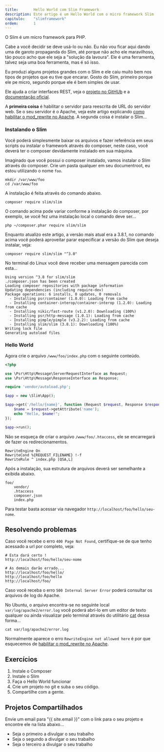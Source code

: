 ```yaml
---
title:       Hello World com Slim Framework
description: Este artigo é um Hello World com o micro framework Slim
capitulo:    "slimframework"
ordem:       1
---
```


O Slim é um micro framework para PHP. 

Cabe a você decidir se deve usá-lo ou não. Eu não vou ficar aqui dando uma de garoto propaganda do Slim, até porque não
acho ele maravilhoso, tão pouco acho que ele seja a "solução da lavoura". Ele é uma ferramenta, talvez seja uma boa 
ferramenta, mas é só isso.

Eu produzi alguns projetos grandes com o Slim e ele caiu muito bem nos tipos de projetos que eu tive que encarar. Gosto 
do Slim, primeiro porque ele pe micro, segundo porque ele é bem simples de usar.

Ele ajuda a criar interfaces REST, veja o [projeto no GitHUb](https://github.com/slimphp/Slim) e a 
[documentação oficial](https://www.slimframework.com/).

A __primeira coisa__ é habilitar o servidor para reescrita de URL do servidor web. Se o seu servidor é o Apache, veja este
artigo explicando [como habilitar o mod_rewrite no Apache](/linux/apache-habilitar-mod_rewrite-no-apache-mod/). A segunda
coisa é instalar o Slim...


### Instalando o Slim

Você poderá simplesmente baixar os arquivos e fazer referência em seus scripts ou instalar o framework através do
composer, neste caso, você deverá ter o composer devidamente instalado em sua máquina.

Imaginado que você possui o composer instalado, vamos instalar o Slim através do composer. Crie um pasta qualquer em
seu documentroot, eu estou utilizando o nome `foo`.

    mkdir /var/www/foo
    cd /var/www/foo

A instalação é feita através do comando abaixo.

    composer require slim/slim

O comando acima pode variar conforme a instalação do composer, por exemplo, se você fez uma instalação local o comando
deve ser...

    php ~/composer.phar require slim/slim

Enquanto atualizo este artigo, a versão mais atual era a 3.8.1, no comando acima você poderá aproveitar parar especificar
a versão do Slim que deseja instalar, veja:

    composer require slim/slim "^3.0"

No terminal do Linux você deve receber uma mensagem parecida com esta...

    Using version ^3.8 for slim/slim
    ./composer.json has been created
    Loading composer repositories with package information
    Updating dependencies (including require-dev)
    Package operations: 6 installs, 0 updates, 0 removals
      - Installing psr/container (1.0.0): Loading from cache
      - Installing container-interop/container-interop (1.2.0): Loading from cache
      - Installing nikic/fast-route (v1.2.0): Downloading (100%)         
      - Installing psr/http-message (1.0.1): Loading from cache
      - Installing pimple/pimple (v3.2.2): Loading from cache
      - Installing slim/slim (3.8.1): Downloading (100%)         
    Writing lock file
    Generating autoload files

### Hello World

Agora crie o arquivo `/www/foo/index.php` com o seguinte conteúdo.

```php
<?php

use \Psr\Http\Message\ServerRequestInterface as Request;
use \Psr\Http\Message\ResponseInterface as Response;

require 'vendor/autoload.php';

$app = new \Slim\App();

$app->get('/hello/{name}', function (Request $request, Response $response) {
    $name = $request->getAttribute('name');
    echo "Hello, $name!";
});

$app->run();
```

Não se esqueça de criar o arquivo `/www/foo/.htaccess`, ele se encarregará de fazer os redirecionamentos.

    RewriteEngine On
    RewriteCond %{REQUEST_FILENAME} !-f
    RewriteRule ^ index.php [QSA,L]

Após a instalação, sua estrutura de arquivos deverá ser semelhante a exibida abaixo.

    foo/
        vendor/
        .htaccess
        composer.json
        index.php

Para testar  basta acessar via navegador `http://localhost/foo/hello/seu-nome`.


## Resolvendo problemas

Caso você recebe o erro `400 Page Not Found`, certifique-se de que tenho acessado a url por completo, veja:

    # Esta dará certo !
    http://localhost/foo/hello/seu-nome

    # As demais darão errado...
    http://localhost/foo/hello/
    http://localhost/foo/hello
    http://localhost/foo/

Caso você receba o erro `500 Internal Server Error` poderá consultar os arquivos de log do Apache.

No Ubuntu, o arquivo encontra-se no seguinte local `var/log/apache2/error.log` você poderá abrí-lo em um editor de texto qualquer ou ainda
visualizar pelo terminal através do utilitário [cat](/linux/utilitario-cat/) dessa forma...

    cat var/log/apache2/error.log

Normalmente aparece o erro `RewriteEngine not allowed here` é por que esquecemos de
[habilitar o mod_rewrite no Apache](/linux/apache-habilitar-mod_rewrite-no-apache-mod/).


## Exercícios

1. Instale o Composer
2. Instale o Slim
3. Faça o Hello World funcionar
4. Crie um projeto no git e suba o seu código.
5. Compartilhe com a gente.


## Projetos Compartilhados

Envie um email para "{{ site.email }}" com o link para o seu projeto e encontre ele na lista abaixo...

- Seja o primeiro a divulgar o seu trabalho
- Seja o segundo a divulgar o seu trabalho
- Seja o terceiro a divulgar o seu trabalho



